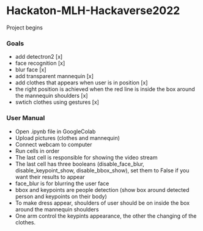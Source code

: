 # Hackaton-MLH-Hackaverse2022

<p> Project begins </p>

<h3> Goals </h3>
<ul>
<li> add detectron2 [x]</li>
<li> face recognition [x]</li>
<li> blur face [x]</li>
<li> add transparent mannequin [x]</li> 
<li> add clothes that appears when user is in position [x]</li> 
<li> the right position is achieved when the red line is inside the box around the mannequin shoulders [x]</li> 
<li> swtich clothes using gestures [x]</li> 
</ul>

<h3> User Manual </h3>
<ul>
<li> Open .ipynb file in GoogleColab</li>
<li> Upload pictures (clothes and mannequin)</li>
<li> Connect webcam to computer</li>
<li> Run cells in order</li> 
<li> The last cell is responsible for showing the video stream</li> 
 <li> The last cell has three booleans (disable_face_blur, disable_keypoint_show, disable_bbox_show), set them to False if you want their results to appear</li> 
<li>face_blur is for blurring the user face</li>
<li>bbox and keypoints are people detection (show box around detected person and keypoints on their body)</li>
<li> To make dress appear, shoulders of user should be on inside the box around the mannequin shoulders</li> 
<li> One arm control the keypints appearance, the other the changing of the clothes. 
</ul>
